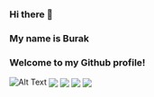 ### Hi there 👋
### My name is Burak
### Welcome to my Github profile!
![Alt Text](https://i.pinimg.com/originals/63/f5/11/63f5114e1e8ffc8e73201cb7af700862.gif)
<img align="center" src="https://github-readme-stats.vercel.app/api/<CARD_TYPE>/?Barakolak=<Barakolak>&theme=<THEME_NAME>" />
<img align="center" src="https://img.shields.io/badge/<C>-<>-<BLUE>" >
<img align="center" src="https://img.shields.io/badge/<Python>-<>-<BLUE>" >
<img align="center" src="https://img.shields.io/badge/<JS>-<>-<BLUE>" >


<!--
**Barakolak/Barakolak** is a ✨ _special_ ✨ repository because its `README.md` (this file) appears on your GitHub profile.

Here are some ideas to get you started:
- 🔭 I’m currently working on ...
- 🌱 I’m currently learning ...
- 👯 I’m looking to collaborate on ...
- 🤔 I’m looking for help with ...
- 💬 Ask me about ...
- 📫 How to reach me: ...
- 😄 Pronouns: ...
- ⚡ Fun fact: ...
-->
